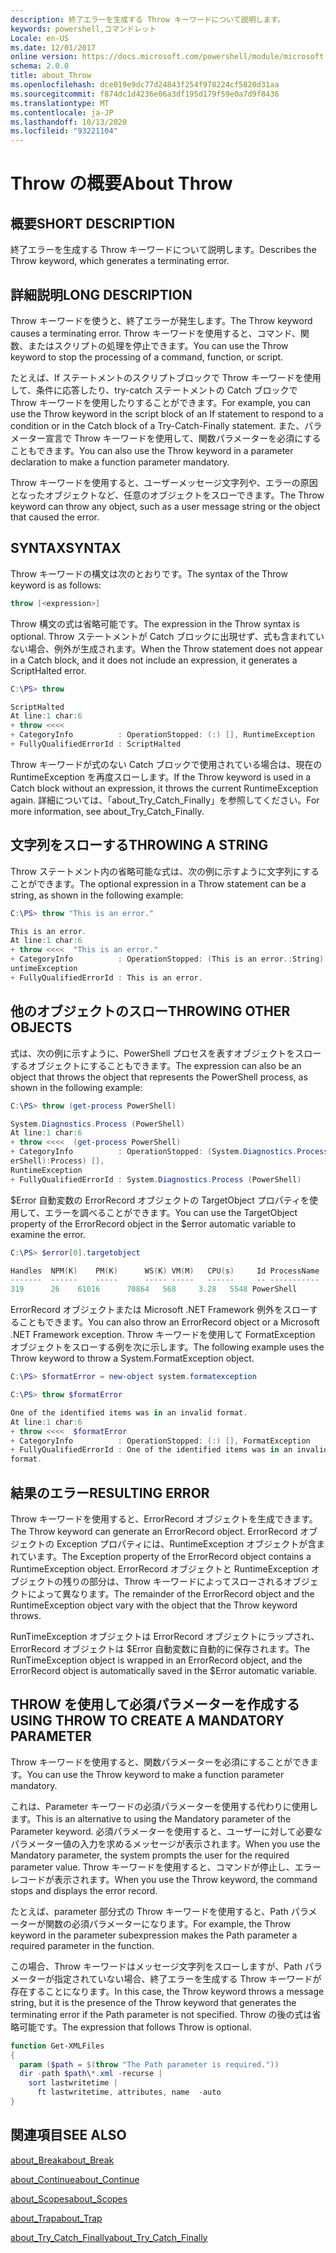 ```yaml
---
description: 終了エラーを生成する Throw キーワードについて説明します。
keywords: powershell,コマンドレット
Locale: en-US
ms.date: 12/01/2017
online version: https://docs.microsoft.com/powershell/module/microsoft.powershell.core/about/about_throw?view=powershell-6&WT.mc_id=ps-gethelp
schema: 2.0.0
title: about_Throw
ms.openlocfilehash: dce019e9dc77d24843f254f978224cf5820d31aa
ms.sourcegitcommit: f874dc1d4236e06a3df195d179f59e0a7d9f8436
ms.translationtype: MT
ms.contentlocale: ja-JP
ms.lasthandoff: 10/13/2020
ms.locfileid: "93221104"
---
```

# <a name="about-throw"></a><span data-ttu-id="d0e24-104">Throw の概要</span><span class="sxs-lookup"><span data-stu-id="d0e24-104">About Throw</span></span>

## <a name="short-description"></a><span data-ttu-id="d0e24-105">概要</span><span class="sxs-lookup"><span data-stu-id="d0e24-105">SHORT DESCRIPTION</span></span>
<span data-ttu-id="d0e24-106">終了エラーを生成する Throw キーワードについて説明します。</span><span class="sxs-lookup"><span data-stu-id="d0e24-106">Describes the Throw keyword, which generates a terminating error.</span></span>

## <a name="long-description"></a><span data-ttu-id="d0e24-107">詳細説明</span><span class="sxs-lookup"><span data-stu-id="d0e24-107">LONG DESCRIPTION</span></span>

<span data-ttu-id="d0e24-108">Throw キーワードを使うと、終了エラーが発生します。</span><span class="sxs-lookup"><span data-stu-id="d0e24-108">The Throw keyword causes a terminating error.</span></span> <span data-ttu-id="d0e24-109">Throw キーワードを使用すると、コマンド、関数、またはスクリプトの処理を停止できます。</span><span class="sxs-lookup"><span data-stu-id="d0e24-109">You can use the Throw keyword to stop the processing of a command, function, or script.</span></span>

<span data-ttu-id="d0e24-110">たとえば、If ステートメントのスクリプトブロックで Throw キーワードを使用して、条件に応答したり、try-catch ステートメントの Catch ブロックで Throw キーワードを使用したりすることができます。</span><span class="sxs-lookup"><span data-stu-id="d0e24-110">For example, you can use the Throw keyword in the script block of an If statement to respond to a condition or in the Catch block of a Try-Catch-Finally statement.</span></span> <span data-ttu-id="d0e24-111">また、パラメーター宣言で Throw キーワードを使用して、関数パラメーターを必須にすることもできます。</span><span class="sxs-lookup"><span data-stu-id="d0e24-111">You can also use the Throw keyword in a parameter declaration to make a function parameter mandatory.</span></span>

<span data-ttu-id="d0e24-112">Throw キーワードを使用すると、ユーザーメッセージ文字列や、エラーの原因となったオブジェクトなど、任意のオブジェクトをスローできます。</span><span class="sxs-lookup"><span data-stu-id="d0e24-112">The Throw keyword can throw any object, such as a user message string or the object that caused the error.</span></span>

## <a name="syntax"></a><span data-ttu-id="d0e24-113">SYNTAX</span><span class="sxs-lookup"><span data-stu-id="d0e24-113">SYNTAX</span></span>

<span data-ttu-id="d0e24-114">Throw キーワードの構文は次のとおりです。</span><span class="sxs-lookup"><span data-stu-id="d0e24-114">The syntax of the Throw keyword is as follows:</span></span>

```powershell
throw [<expression>]
```

<span data-ttu-id="d0e24-115">Throw 構文の式は省略可能です。</span><span class="sxs-lookup"><span data-stu-id="d0e24-115">The expression in the Throw syntax is optional.</span></span> <span data-ttu-id="d0e24-116">Throw ステートメントが Catch ブロックに出現せず、式も含まれていない場合、例外が生成されます。</span><span class="sxs-lookup"><span data-stu-id="d0e24-116">When the Throw statement does not appear in a Catch block, and it does not include an expression, it generates a ScriptHalted error.</span></span>

```powershell
C:\PS> throw

ScriptHalted
At line:1 char:6
+ throw <<<<
+ CategoryInfo          : OperationStopped: (:) [], RuntimeException
+ FullyQualifiedErrorId : ScriptHalted
```

<span data-ttu-id="d0e24-117">Throw キーワードが式のない Catch ブロックで使用されている場合は、現在の RuntimeException を再度スローします。</span><span class="sxs-lookup"><span data-stu-id="d0e24-117">If the Throw keyword is used in a Catch block without an expression, it throws the current RuntimeException again.</span></span> <span data-ttu-id="d0e24-118">詳細については、「about_Try_Catch_Finally」を参照してください。</span><span class="sxs-lookup"><span data-stu-id="d0e24-118">For more information, see about_Try_Catch_Finally.</span></span>

## <a name="throwing-a-string"></a><span data-ttu-id="d0e24-119">文字列をスローする</span><span class="sxs-lookup"><span data-stu-id="d0e24-119">THROWING A STRING</span></span>

<span data-ttu-id="d0e24-120">Throw ステートメント内の省略可能な式は、次の例に示すように文字列にすることができます。</span><span class="sxs-lookup"><span data-stu-id="d0e24-120">The optional expression in a Throw statement can be a string, as shown in the following example:</span></span>

```powershell
C:\PS> throw "This is an error."

This is an error.
At line:1 char:6
+ throw <<<<  "This is an error."
+ CategoryInfo          : OperationStopped: (This is an error.:String) [], R
untimeException
+ FullyQualifiedErrorId : This is an error.
```

## <a name="throwing-other-objects"></a><span data-ttu-id="d0e24-121">他のオブジェクトのスロー</span><span class="sxs-lookup"><span data-stu-id="d0e24-121">THROWING OTHER OBJECTS</span></span>

<span data-ttu-id="d0e24-122">式は、次の例に示すように、PowerShell プロセスを表すオブジェクトをスローするオブジェクトにすることもできます。</span><span class="sxs-lookup"><span data-stu-id="d0e24-122">The expression can also be an object that throws the object that represents the PowerShell process, as shown in the following example:</span></span>

```powershell
C:\PS> throw (get-process PowerShell)

System.Diagnostics.Process (PowerShell)
At line:1 char:6
+ throw <<<<  (get-process PowerShell)
+ CategoryInfo          : OperationStopped: (System.Diagnostics.Process (Pow
erShell):Process) [],
RuntimeException
+ FullyQualifiedErrorId : System.Diagnostics.Process (PowerShell)
```

<span data-ttu-id="d0e24-123">$Error 自動変数の ErrorRecord オブジェクトの TargetObject プロパティを使用して、エラーを調べることができます。</span><span class="sxs-lookup"><span data-stu-id="d0e24-123">You can use the TargetObject property of the ErrorRecord object in the $error automatic variable to examine the error.</span></span>

```powershell
C:\PS> $error[0].targetobject

Handles  NPM(K)    PM(K)      WS(K) VM(M)   CPU(s)     Id ProcessName
-------  ------    -----      ----- -----   ------     -- -----------
319      26    61016      70864   568     3.28   5548 PowerShell
```

<span data-ttu-id="d0e24-124">ErrorRecord オブジェクトまたは Microsoft .NET Framework 例外をスローすることもできます。</span><span class="sxs-lookup"><span data-stu-id="d0e24-124">You can also throw an ErrorRecord object or a Microsoft .NET Framework exception.</span></span> <span data-ttu-id="d0e24-125">Throw キーワードを使用して FormatException オブジェクトをスローする例を次に示します。</span><span class="sxs-lookup"><span data-stu-id="d0e24-125">The following example uses the Throw keyword to throw a System.FormatException object.</span></span>

```powershell
C:\PS> $formatError = new-object system.formatexception

C:\PS> throw $formatError

One of the identified items was in an invalid format.
At line:1 char:6
+ throw <<<<  $formatError
+ CategoryInfo          : OperationStopped: (:) [], FormatException
+ FullyQualifiedErrorId : One of the identified items was in an invalid
format.
```

## <a name="resulting-error"></a><span data-ttu-id="d0e24-126">結果のエラー</span><span class="sxs-lookup"><span data-stu-id="d0e24-126">RESULTING ERROR</span></span>

<span data-ttu-id="d0e24-127">Throw キーワードを使用すると、ErrorRecord オブジェクトを生成できます。</span><span class="sxs-lookup"><span data-stu-id="d0e24-127">The Throw keyword can generate an ErrorRecord object.</span></span> <span data-ttu-id="d0e24-128">ErrorRecord オブジェクトの Exception プロパティには、RuntimeException オブジェクトが含まれています。</span><span class="sxs-lookup"><span data-stu-id="d0e24-128">The Exception property of the ErrorRecord object contains a RuntimeException object.</span></span> <span data-ttu-id="d0e24-129">ErrorRecord オブジェクトと RuntimeException オブジェクトの残りの部分は、Throw キーワードによってスローされるオブジェクトによって異なります。</span><span class="sxs-lookup"><span data-stu-id="d0e24-129">The remainder of the ErrorRecord object and the RuntimeException object vary with the object that the Throw keyword throws.</span></span>

<span data-ttu-id="d0e24-130">RunTimeException オブジェクトは ErrorRecord オブジェクトにラップされ、ErrorRecord オブジェクトは $Error 自動変数に自動的に保存されます。</span><span class="sxs-lookup"><span data-stu-id="d0e24-130">The RunTimeException object is wrapped in an ErrorRecord object, and the ErrorRecord object is automatically saved in the $Error automatic variable.</span></span>

## <a name="using-throw-to-create-a-mandatory-parameter"></a><span data-ttu-id="d0e24-131">THROW を使用して必須パラメーターを作成する</span><span class="sxs-lookup"><span data-stu-id="d0e24-131">USING THROW TO CREATE A MANDATORY PARAMETER</span></span>

<span data-ttu-id="d0e24-132">Throw キーワードを使用すると、関数パラメーターを必須にすることができます。</span><span class="sxs-lookup"><span data-stu-id="d0e24-132">You can use the Throw keyword to make a function parameter mandatory.</span></span>

<span data-ttu-id="d0e24-133">これは、Parameter キーワードの必須パラメーターを使用する代わりに使用します。</span><span class="sxs-lookup"><span data-stu-id="d0e24-133">This is an alternative to using the Mandatory parameter of the Parameter keyword.</span></span> <span data-ttu-id="d0e24-134">必須パラメーターを使用すると、ユーザーに対して必要なパラメーター値の入力を求めるメッセージが表示されます。</span><span class="sxs-lookup"><span data-stu-id="d0e24-134">When you use the Mandatory parameter, the system prompts the user for the required parameter value.</span></span> <span data-ttu-id="d0e24-135">Throw キーワードを使用すると、コマンドが停止し、エラーレコードが表示されます。</span><span class="sxs-lookup"><span data-stu-id="d0e24-135">When you use the Throw keyword, the command stops and displays the error record.</span></span>

<span data-ttu-id="d0e24-136">たとえば、parameter 部分式の Throw キーワードを使用すると、Path パラメーターが関数の必須パラメーターになります。</span><span class="sxs-lookup"><span data-stu-id="d0e24-136">For example, the Throw keyword in the parameter subexpression makes the Path parameter a required parameter in the function.</span></span>

<span data-ttu-id="d0e24-137">この場合、Throw キーワードはメッセージ文字列をスローしますが、Path パラメーターが指定されていない場合、終了エラーを生成する Throw キーワードが存在することになります。</span><span class="sxs-lookup"><span data-stu-id="d0e24-137">In this case, the Throw keyword throws a message string, but it is the presence of the Throw keyword that generates the terminating error if the Path parameter is not specified.</span></span> <span data-ttu-id="d0e24-138">Throw の後の式は省略可能です。</span><span class="sxs-lookup"><span data-stu-id="d0e24-138">The expression that follows Throw is optional.</span></span>

```powershell
function Get-XMLFiles
{
  param ($path = $(throw "The Path parameter is required."))
  dir -path $path\*.xml -recurse |
    sort lastwritetime |
      ft lastwritetime, attributes, name  -auto
}
```

## <a name="see-also"></a><span data-ttu-id="d0e24-139">関連項目</span><span class="sxs-lookup"><span data-stu-id="d0e24-139">SEE ALSO</span></span>

[<span data-ttu-id="d0e24-140">about_Break</span><span class="sxs-lookup"><span data-stu-id="d0e24-140">about_Break</span></span>](about_Break.md)

[<span data-ttu-id="d0e24-141">about_Continue</span><span class="sxs-lookup"><span data-stu-id="d0e24-141">about_Continue</span></span>](about_Continue.md)

[<span data-ttu-id="d0e24-142">about_Scopes</span><span class="sxs-lookup"><span data-stu-id="d0e24-142">about_Scopes</span></span>](about_Scopes.md)

[<span data-ttu-id="d0e24-143">about_Trap</span><span class="sxs-lookup"><span data-stu-id="d0e24-143">about_Trap</span></span>](about_Trap.md)

[<span data-ttu-id="d0e24-144">about_Try_Catch_Finally</span><span class="sxs-lookup"><span data-stu-id="d0e24-144">about_Try_Catch_Finally</span></span>](about_Try_Catch_Finally.md)

